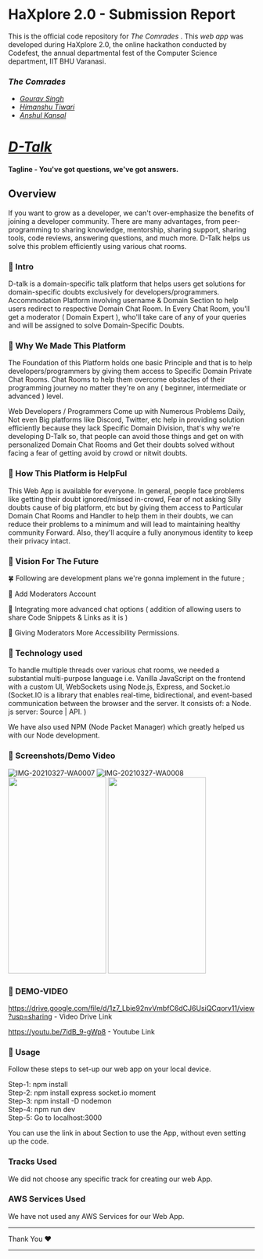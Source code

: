 # HaXplore 2.0 - Submission Report

This is the official code repository for _The Comrades_ . This _web app_ was developed during HaXplore 2.0, 
the online hackathon conducted by Codefest, the annual departmental fest of the Computer Science department, IIT BHU Varanasi.

### _The Comrades_

* [_Gourav Singh_](https://github.com/GouravSingh2580) 
* [_Himanshu Tiwari_](https://github.com/himanshutiwari15)
* [_Anshul Kansal_](https://github.com/anshulkansal121)

# [_D-Talk_](https://d-talk.herokuapp.com/)
#### Tagline - You've got questions, we've got answers.

## Overview

If you want to grow as a developer, we can't over-emphasize the benefits of joining a developer community. There are many advantages, from peer-programming to sharing knowledge, mentorship, sharing support, sharing tools, code reviews, answering questions, and much more. D-Talk helps us solve this problem efficiently using various chat rooms.

### 🔶 Intro

D-talk is a domain-specific talk platform that helps users get solutions for domain-specific doubts exclusively for developers/programmers. Accommodation Platform involving username & Domain Section to help users redirect to respective Domain Chat Room. In Every Chat Room, you'll get a moderator ( Domain Expert ), who'll take care of any of your queries and will be assigned to solve Domain-Specific Doubts. 


### 🔶 Why We Made This Platform 

The Foundation of this Platform holds one basic Principle and that is to help developers/programmers by giving them access to Specific Domain Private Chat Rooms. Chat Rooms to help them overcome obstacles of their programming journey no matter they're on any ( beginner, intermediate or advanced ) level.

Web Developers / Programmers Come up with Numerous Problems Daily, Not even Big platforms like Discord, Twitter, etc help in providing solution efficiently because they lack Specific Domain Division, that's why we're developing D-Talk so, that people can avoid those things and get on with personalized Domain Chat Rooms and Get their doubts solved without facing a fear of getting avoid by crowd or nitwit doubts.



### 🔶 How This Platform is HelpFul 

This Web App is available for everyone. In general, people face problems like getting their doubt ignored/missed in-crowd, Fear of not asking Silly doubts cause of big platform, etc but by giving them access to Particular Domain Chat Rooms and Handler to help them in their doubts, we can reduce their problems to a minimum and will lead to maintaining healthy community Forward. Also, they'll acquire a fully anonymous identity to keep their privacy intact. 



### 🔶 Vision For The Future 

🍀 Following are development plans we're gonna implement in the future ; 

🔷 Add Moderators Account 

🔷 Integrating more advanced chat options ( addition of allowing users to share Code Snippets & Links as it is ) 

🔷 Giving Moderators More Accessibility Permissions.


### 🔶 Technology used

To handle multiple threads over various chat rooms, we needed a substantial multi-purpose language i.e. Vanilla JavaScript on the frontend with a custom UI, WebSockets using Node.js, Express, and Socket.io  (Socket.IO is a library that enables real-time, bidirectional, and event-based communication between the browser and the server. It consists of: a Node. js server: Source | API. )

We have also used NPM (Node Packet Manager) which greatly helped us with our Node development.


### 🔶 Screenshots/Demo Video

![IMG-20210327-WA0007](https://user-images.githubusercontent.com/49956754/112720435-47bb8b80-8f24-11eb-9c2c-34c891ecbb38.jpg)
![IMG-20210327-WA0008](https://user-images.githubusercontent.com/49956754/112720438-4ab67c00-8f24-11eb-984f-8fb546bf3b89.jpg)
<img src = "https://user-images.githubusercontent.com/49956754/112720440-4d18d600-8f24-11eb-89fc-03904b48b873.jpg" width="200px"  height="400px" >
<img src = "https://user-images.githubusercontent.com/56124265/112730529-1066d200-8f58-11eb-9b1c-555831ee52bb.jpeg" width="200px"  height="400px" >

### 🔶 DEMO-VIDEO

https://drive.google.com/file/d/1z7_Lbie92nvVmbfC6dCJ6UsiQCqorv11/view?usp=sharing - Video Drive Link

https://youtu.be/7idB_9-gWp8 - Youtube Link

### 🔶 Usage

Follow these steps to set-up our web app on your local device.

Step-1: npm install <br>
Step-2: npm install express socket.io moment <br>
Step-3: npm install -D nodemon <br>
Step-4: npm run dev <br>
Step-5: Go to localhost:3000 <br>

You can use the link in about Section to use the App, without even setting up the code.

### Tracks Used
We did not choose any specific track for creating our web App.

### AWS Services Used
We have not used any AWS Services for our Web App.


<hr>
<p align="justify">
  Thank You ❤️
</p>
<hr>



